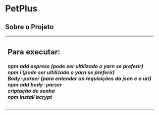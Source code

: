 # PetPlus

## Sobre o Projeto

<table>
  <tr>
    <td>
      <h2>
        Para executar:
       </h2>
      <h5>
        npm add express (pode ser ultilizado o yarn se preferir)<br>
        npm i (pode ser ultilizado o yarn se preferir)<br>
        Body-parser (para entender as requisições do json e a url)<br>
        npm add body-parser<br>
        criptação de senha<br>
        npm install bcrypt<br>
      </h5>
    </td>
  </tr>

</table>
